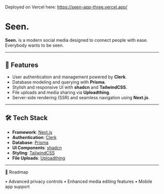 Deployed on Vercel here: https://seen-app-three.vercel.app/

# Seen.

**Seen.** is a modern social media designed to connect people with ease. Everybody wants to be seen.

---

## 🚀 Features
- User authentication and management powered by **Clerk**.
- Database modeling and querying with **Prisma**.
- Stylish and responsive UI with **shadcn** and **TailwindCSS**.
- File uploads and media sharing via **Uploadthing**.
- Server-side rendering (SSR) and seamless navigation using **Next.js**.

---

## 🛠️ Tech Stack
- **Framework**: [Next.js](https://nextjs.org/)
- **Authentication**: [Clerk](https://clerk.dev/)
- **Database**: [Prisma](https://www.prisma.io/)
- **UI Components**: [shadcn](https://ui.shadcn.dev/)
- **Styling**: [TailwindCSS](https://tailwindcss.com/)
- **File Uploads**: [Uploadthing](https://uploadthing.com/)

---

🌟 Roadmap

•	Advanced privacy controls
•	Enhanced media editing features
•	Mobile app support

